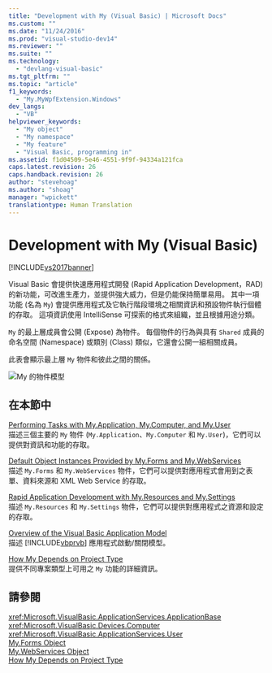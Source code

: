 ```yaml
---
title: "Development with My (Visual Basic) | Microsoft Docs"
ms.custom: ""
ms.date: "11/24/2016"
ms.prod: "visual-studio-dev14"
ms.reviewer: ""
ms.suite: ""
ms.technology: 
  - "devlang-visual-basic"
ms.tgt_pltfrm: ""
ms.topic: "article"
f1_keywords: 
  - "My.MyWpfExtension.Windows"
dev_langs: 
  - "VB"
helpviewer_keywords: 
  - "My object"
  - "My namespace"
  - "My feature"
  - "Visual Basic, programming in"
ms.assetid: f1d04509-5e46-4551-9f9f-94334a121fca
caps.latest.revision: 26
caps.handback.revision: 26
author: "stevehoag"
ms.author: "shoag"
manager: "wpickett"
translationtype: Human Translation
---
```

# Development with My (Visual Basic)
[!INCLUDE[vs2017banner](../../../csharp/includes/vs2017banner.md)]

Visual Basic 會提供快速應用程式開發 \(Rapid Application Development，RAD\) 的新功能，可改進生產力，並提供強大威力，但是仍能保持簡單易用。  其中一項功能 \(名為 `My`\) 會提供應用程式及它執行階段環境之相關資訊和預設物件執行個體的存取。  這項資訊使用 IntelliSense 可探索的格式來組織，並且根據用途分類。  
  
 `My` 的最上層成員會公開 \(Expose\) 為物件。  每個物件的行為與具有 `Shared` 成員的命名空間 \(Namespace\) 或類別 \(Class\) 類似，它還會公開一組相關成員。  
  
 此表會顯示最上層 `My` 物件和彼此之間的關係。  
  
 ![My 的物件模型](../../../visual-basic/developing-apps/development-with-my/media/myobjmodel.png "MyObjModel")  
  
## 在本節中  
 [Performing Tasks with My.Application, My.Computer, and My.User](../../../visual-basic/developing-apps/development-with-my/performing-tasks-with-my-application-my-computer-and-my-user.md)  
 描述三個主要的 `My` 物件 \(`My.Application`、`My.Computer` 和 `My.User`\)，它們可以提供對資訊和功能的存取。  
  
 [Default Object Instances Provided by My.Forms and My.WebServices](../../../visual-basic/developing-apps/development-with-my/default-object-instances-provided-by-my-forms-and-my-webservices.md)  
 描述 `My.Forms` 和 `My.WebServices` 物件，它們可以提供對應用程式會用到之表單、資料來源和 XML Web Service 的存取。  
  
 [Rapid Application Development with My.Resources and My.Settings](../../../visual-basic/developing-apps/development-with-my/rapid-application-development-with-my-resources-and-my-settings.md)  
 描述 `My.Resources` 和 `My.Settings` 物件，它們可以提供對應用程式之資源和設定的存取。  
  
 [Overview of the Visual Basic Application Model](../../../visual-basic/developing-apps/development-with-my/overview-of-the-visual-basic-application-model.md)  
 描述 [!INCLUDE[vbprvb](../../../csharp/programming-guide/concepts/linq/includes/vbprvb_md.md)] 應用程式啟動\/關閉模型。  
  
 [How My Depends on Project Type](../../../visual-basic/developing-apps/development-with-my/how-my-depends-on-project-type.md)  
 提供不同專案類型上可用之 `My` 功能的詳細資訊。  
  
## 請參閱  
 <xref:Microsoft.VisualBasic.ApplicationServices.ApplicationBase>   
 <xref:Microsoft.VisualBasic.Devices.Computer>   
 <xref:Microsoft.VisualBasic.ApplicationServices.User>   
 [My.Forms Object](../../../visual-basic/language-reference/objects/my-forms-object.md)   
 [My.WebServices Object](../../../visual-basic/language-reference/objects/my-webservices-object.md)   
 [How My Depends on Project Type](../../../visual-basic/developing-apps/development-with-my/how-my-depends-on-project-type.md)